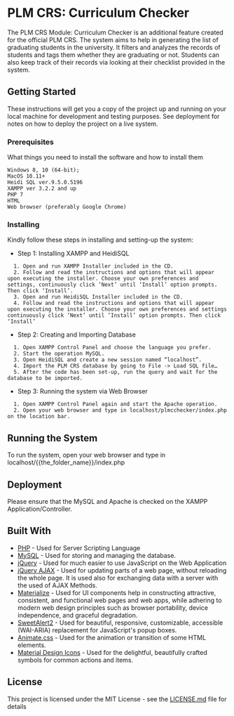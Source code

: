 # PLM CRS: Curriculum Checker

The PLM CRS Module: Curriculum Checker is an additional feature created for the official PLM CRS. The system aims to help in generating the list of graduating students in the university. It filters and analyzes the records of students and tags them whether they are graduating or not. Students can also keep track of their records via looking at their checklist provided in the system.

## Getting Started

These instructions will get you a copy of the project up and running on your local machine for development and testing purposes. See deployment for notes on how to deploy the project on a live system.

### Prerequisites

What things you need to install the software and how to install them

```
Windows 8, 10 (64-bit); 
MacOS 10.11+
Heidi SQL ver.9.5.0.5196
XAMPP ver 3.2.2 and up
PHP 7
HTML
Web browser (preferably Google Chrome)
```

### Installing

Kindly follow these steps in installing and setting-up the system:

* Step 1: Installing XAMPP and HeidiSQL

```
  1. Open and run XAMPP Installer included in the CD.
  2. Follow and read the instructions and options that will appear upon executing the installer. Choose your own preferences and settings, continuously click ‘Next’ until ‘Install’ option prompts. Then click ‘Install’.
  3. Open and run HeidiSQL Installer included in the CD.
  4. Follow and read the instructions and options that will appear upon executing the installer. Choose your own preferences and settings continuously click ‘Next’ until ‘Install’ option prompts. Then click ‘Install’
```

* Step 2: Creating and Importing Database

```
  1. Open XAMPP Control Panel and choose the language you prefer.
  2. Start the operation MySQL.
  3. Open HeidiSQL and create a new session named “localhost”.
  4. Import the PLM CRS database by going to File -> Load SQL file…
  5. After the code has been set-up, run the query and wait for the database to be imported.
```

* Step 3: Running the system via Web Browser

```
  1. Open XAMPP Control Panel again and start the Apache operation.
  2. Open your web browser and type in localhost/plmcchecker/index.php on the location bar.
```

## Running the System

To run the system, open your web browser and type in localhost/{{the_folder_name}}/index.php

## Deployment

Please ensure that the MySQL and Apache is checked on the XAMPP Application/Controller.

## Built With

* [PHP](http://php.net/) - Used for Server Scripting Language
* [MySQL](https://www.mysql.com/) - Used for storing and managing the database.
* [jQuery](https://jquery.com/) - Used for much easier to use JavaScript on the Web Application
* [jQuery AJAX](http://api.jquery.com/jquery.ajax/) - Used for updating parts of a web page, without reloading the whole page. It is used also for exchanging data with a server with the used of AJAX Methods. 
* [Materialize](https://materializecss.com/) - Used for UI components help in constructing attractive, consistent, and functional web pages and web apps, while adhering to modern web design principles such as browser portability, device independence, and graceful degradation.
* [SweetAlert2](https://sweetalert2.github.io/) - Used for beautiful, responsive, customizable, accessible (WAI-ARIA) replacement for JavaScript's popup boxes.
* [Animate.css](https://daneden.github.io/animate.css/) - Used for the animation or transition of some HTML elements.
* [Material Design Icons](https://material.io/tools/icons/) - Used for the delightful, beautifully crafted symbols for common actions and items.

## License

This project is licensed under the MIT License - see the [LICENSE.md](LICENSE.md) file for details
